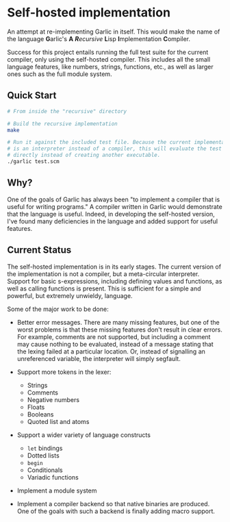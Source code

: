 Self-hosted implementation
==========================

An attempt at re-implementing Garlic in itself. This would make the name of the language **G**arlic's **A** _**R**ecursive_ **L**isp **I**mplementation **C**ompiler.

Success for this project entails running the full test suite for the current compiler, only using the self-hosted compiler. This includes all the small language features, like numbers, strings, functions, etc., as well as larger ones such as the full module system.

Quick Start
-----------

```sh
# From inside the "recursive" directory

# Build the recursive implementation
make

# Run it against the included test file. Because the current implementation
# is an interpreter instead of a compiler, this will evaluate the test file
# directly instead of creating another executable.
./garlic test.scm
```

Why?
----

One of the goals of Garlic has always been "to implement a compiler that is useful for writing programs." A compiler written in Garlic would demonstrate that the language is useful. Indeed, in developing the self-hosted version, I've found many deficiencies in the language and added support for useful features.

Current Status
--------------

The self-hosted implementation is in its early stages. The current version of the implementation is not a compiler, but a meta-circular interpreter. Support for basic s-expressions, including defining values and functions, as well as calling functions is present. This is sufficient for a simple and powerful, but extremely unwieldy, language.

Some of the major work to be done:

- Better error messages. There are many missing features, but one of the worst problems is that these missing features don't result in clear errors. For example, comments are not supported, but including a comment may cause nothing to be evaluated, instead of a message stating that the lexing failed at a particular location. Or, instead of signalling an unreferenced variable, the interpreter will simply segfault.

- Support more tokens in the lexer:

  - Strings
  - Comments
  - Negative numbers
  - Floats
  - Booleans
  - Quoted list and atoms

- Support a wider variety of language constructs

  - `let` bindings
  - Dotted lists
  - `begin`
  - Conditionals
  - Variadic functions

- Implement a module system

- Implement a compiler backend so that native binaries are produced. One of the goals with such a backend is finally adding macro support.
